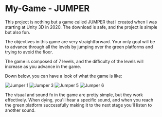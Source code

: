 # My-Game - JUMPER

This project is nothing but a game called JUMPER that I created when I was starting at Unity 3D in 2020. The download is safe, and the project is simple but also fun.

The objectives in this game are very straightforward. Your only goal will be to advance through all the levels by jumping over the green platforms and trying to avoid the floor.

The game is composed of 7 levels, and the difficulty of the levels will increase as you advance in the game.

Down below, you can have a look of what the game is like: 

![Jumper 1](https://user-images.githubusercontent.com/87951323/174867902-c570c9fc-bd83-4b2a-a04b-ba7a67f4eaeb.png)
![Jumper 3](https://user-images.githubusercontent.com/87951323/174868118-3b834fc5-4da8-460b-9ae8-08109589c635.png)
![Jumper 5](https://user-images.githubusercontent.com/87951323/174867945-f5f4edd5-69cd-4c91-8b40-4a048192baef.png)
![Jumper 6](https://user-images.githubusercontent.com/87951323/174867952-72f46559-cb91-4202-9943-a7a0333d01bf.png)

The visual and sound fx in the game are pretty simple, but they work effectively. When dying, you'll hear a specific sound, and when you reach the green platform successfully making it to the next stage you'll listen to another sound. 
